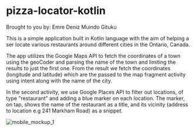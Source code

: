 # pizza-locator-kotlin

Brought to you by:
  Emre Deniz
  Muindo Gituku

This is a simple application built in Kotlin language with the aim of helping a ser locate various restaurants around different cities in the Ontario, Canada.

The app utilizes the Google Maps API to fetch the coordinates of a town using the geoCoder and parsing the name of the town and limiting the results to just the first one. 
From the result we fetch the coordinates (longitude and latitude) which are the passed to the map fragment activity using intent along with the name of the city.

In the second activity, we use Google Places API to filter out locations, of type "restaurant" and adding a blue marker on each location. The marker, on tap, shows the name of
the restaurant as a title, and its vicinity (address to location e.g 241 Markham Road) as a snippet.

![mobile_mockup_1](https://github.com/MuindoGituku/pizza-locator-kotlin/assets/66807339/f48fc7df-b7f0-472e-88c7-0a9bd283f234)
